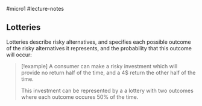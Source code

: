 #micro1 #lecture-notes 

## Lotteries
Lotteries describe risky alternatives, and specifies each possible outcome of the risky alternatives it represents, and the probability that this outcome will occur: 
> [!example] 
> A consumer can make a risky investment which will provide no return half of the time, and a $4\$$ return the other half of the time. 
> 
> This investment can be represented by a a lottery with two outcomes where each outcome occures 50% of the time. 




